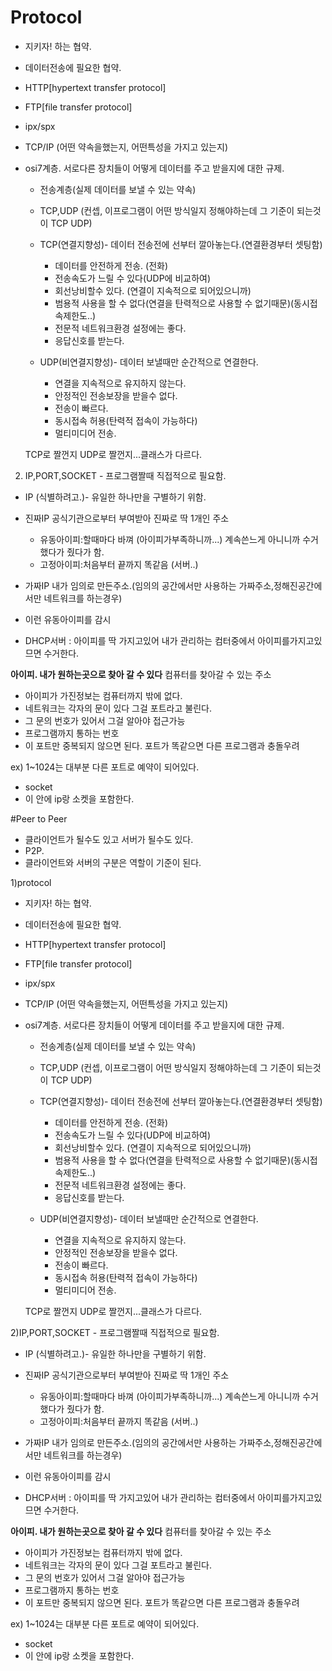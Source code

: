 
Protocol
========
- 지키자! 하는 협약.
- 데이터전송에 필요한 협약.

- HTTP[hypertext transfer protocol] 
- FTP[file transfer protocol]
- ipx/spx

- TCP/IP (어떤 약속을했는지, 어떤특성을 가지고 있는지)
	

- osi7계층. 서로다른 장치들이 어떻게 데이터를 주고 받을지에 대한 규제.
	- 전송계층(실제 데이터를 보낼 수 있는 약속)
	- TCP,UDP (컨셉, 이프로그램이 어떤 방식일지 정해야하는데 그 기준이 되는것이 TCP UDP)
	- TCP(연결지향성)- 데이터 전송전에 선부터 깔아놓는다.(연결환경부터 셋팅함)
	  - 데이터를 안전하게 전송. (전화)
	  - 전송속도가 느릴 수 있다(UDP에 비교하여)
	  - 회선낭비할수 있다. (연결이 지속적으로 되어있으니까)
	  - 범용적 사용을 할 수 없다(연결을 탄력적으로 사용할 수 없기때문)(동시접속제한도..)
	  - 전문적 네트워크환경 설정에는 좋다.
	  - 응답신호를 받는다.


	- UDP(비연결지향성)- 데이터 보낼때만 순간적으로 연결한다.
	  - 연결을 지속적으로 유지하지 않는다.
	  - 안정적인 전송보장을 받을수 없다.
	  - 전송이 빠르다.
	  - 동시접속 허용(탄력적 접속이 가능하다)
	  - 멀티미디어 전송.
	  


	TCP로 짤껀지 UDP로 짤껀지...클래스가 다르다.
	



2) IP,PORT,SOCKET - 프로그램짤때 직접적으로 필요함.
- IP (식별하려고.)- 유일한 하나만을 구별하기 위함.
 - 진짜IP 공식기관으로부터 부여받아 진짜로  딱 1개인 주소
	- 유동아이피:할때마다 바껴		(아이피가부족하니까...) 계속쓴느게 아니니까 수거했다가 줬다가 함.
	- 고정아이피:처음부터 끝까지 똑같음	(서버..)
  - 가짜IP 내가 임의로 만든주소.(임의의 공간에서만 사용하는 가짜주소,정해진공간에서만 네트워크를 하는경우)


- 이런 유동아이피를 감시
- DHCP서버 : 아이피를 딱 가지고있어 내가 관리하는 컴터중에서 아이피를가지고있므면 수거한다.



**아이피. 내가 원하는곳으로 찾아 갈 수 있다** 컴퓨터를 찾아갈 수 있는 주소
- 아이피가 가진정보는 컴퓨터까지 밖에 없다.
- 네트워크는 각자의 문이 있다 그걸 포트라고 불린다.
- 그 문의 번호가 있어서 그걸 알아야 접근가능 
- 프로그램까지 통하는 번호
-  이 포트만 중복되지 않으면 된다. 포트가 똑같으면 다른 프로그램과 충돌우려

ex)  1~1024는 대부분 다른 포트로 예약이 되어있다.




-  socket
- 이 안에 ip랑 소켓을 포함한다.




		
#Peer to Peer
- 클라이언트가 될수도 있고 서버가 될수도 있다.
- P2P.
- 클라이언트와 서버의 구분은 역할이 기준이 된다.




1)protocol
- 지키자! 하는 협약.
- 데이터전송에 필요한 협약.

- HTTP[hypertext transfer protocol] 
- FTP[file transfer protocol]
- ipx/spx

- TCP/IP (어떤 약속을했는지, 어떤특성을 가지고 있는지)
	

-  osi7계층. 서로다른 장치들이 어떻게 데이터를 주고 받을지에 대한 규제.
	- 전송계층(실제 데이터를 보낼 수 있는 약속)
	- TCP,UDP (컨셉, 이프로그램이 어떤 방식일지 정해야하는데 그 기준이 되는것이 TCP UDP)
	- TCP(연결지향성)- 데이터 전송전에 선부터 깔아놓는다.(연결환경부터 셋팅함)
	  - 데이터를 안전하게 전송. (전화)
	  - 전송속도가 느릴 수 있다(UDP에 비교하여)
	  - 회선낭비할수 있다. (연결이 지속적으로 되어있으니까)
	  - 범용적 사용을 할 수 없다(연결을 탄력적으로 사용할 수 없기때문)(동시접속제한도..)
	  - 전문적 네트워크환경 설정에는 좋다.
	  - 응답신호를 받는다.


	- UDP(비연결지향성)- 데이터 보낼때만 순간적으로 연결한다.
	  - 연결을 지속적으로 유지하지 않는다.
	  - 안정적인 전송보장을 받을수 없다.
	  - 전송이 빠르다.
	  - 동시접속 허용(탄력적 접속이 가능하다)
	  - 멀티미디어 전송.
	  


	TCP로 짤껀지 UDP로 짤껀지...클래스가 다르다.
	



2)IP,PORT,SOCKET - 프로그램짤때 직접적으로 필요함.
- IP (식별하려고.)- 유일한 하나만을 구별하기 위함.
 - 진짜IP 공식기관으로부터 부여받아 진짜로  딱 1개인 주소
	- 유동아이피:할때마다 바껴		(아이피가부족하니까...) 계속쓴느게 아니니까 수거했다가 줬다가 함.
	- 고정아이피:처음부터 끝까지 똑같음	(서버..)
  - 가짜IP 내가 임의로 만든주소.(임의의 공간에서만 사용하는 가짜주소,정해진공간에서만 네트워크를 하는경우)


- 이런 유동아이피를 감시
- DHCP서버 : 아이피를 딱 가지고있어 내가 관리하는 컴터중에서 아이피를가지고있므면 수거한다.



**아이피. 내가 원하는곳으로 찾아 갈 수 있다** 컴퓨터를 찾아갈 수 있는 주소
- 아이피가 가진정보는 컴퓨터까지 밖에 없다.
- 네트워크는 각자의 문이 있다 그걸 포트라고 불린다.
- 그 문의 번호가 있어서 그걸 알아야 접근가능 
- 프로그램까지 통하는 번호
-  이 포트만 중복되지 않으면 된다. 포트가 똑같으면 다른 프로그램과 충돌우려

ex)  1~1024는 대부분 다른 포트로 예약이 되어있다.




-  socket
- 이 안에 ip랑 소켓을 포함한다.
